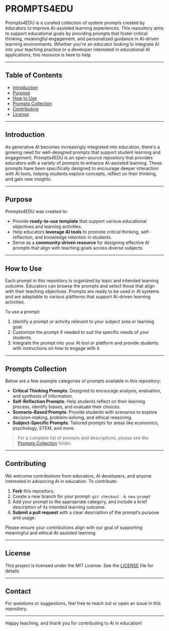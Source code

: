# PROMPTS4EDU

Prompts4EDU is a curated collection of system prompts created by educators to improve AI-assisted learning experiences. This repository aims to support educational goals by providing prompts that foster critical thinking, meaningful engagement, and personalized guidance in AI-driven learning environments. Whether you're an educator looking to integrate AI into your teaching practice or a developer interested in educational AI applications, this resource is here to help.

---

## Table of Contents
- [Introduction](#introduction)
- [Purpose](#purpose)
- [How to Use](#how-to-use)
- [Prompts Collection](#prompts-collection)
- [Contributing](#contributing)
- [License](#license)

---

## Introduction

As generative AI becomes increasingly integrated into education, there's a growing need for well-designed prompts that support student learning and engagement. Prompts4EDU is an open-source repository that provides educators with a variety of prompts to enhance AI-assisted learning. These prompts have been specifically designed to encourage deeper interaction with AI tools, helping students explore concepts, reflect on their thinking, and gain new insights.

---

## Purpose

Prompts4EDU was created to:
- Provide **ready-to-use template** that support various educational objectives and learning activities.
- Help educators **leverage AI tools** to promote critical thinking, self-reflection, and knowledge retention in students.
- Serve as a **community-driven resource** for designing effective AI prompts that align with teaching goals across diverse subjects.

---

## How to Use

Each prompt in this repository is organized by topic and intended learning outcome. Educators can browse the prompts and select those that align with their teaching objectives. Prompts are ready to be used in AI systems and are adaptable to various platforms that support AI-driven learning activities.

To use a prompt:
1. Identify a prompt or activity relevant to your subject area or learning goal.
2. Customize the prompt if needed to suit the specific needs of your students.
3. Integrate the prompt into your AI tool or platform and provide students with instructions on how to engage with it.

---

## Prompts Collection

Below are a few example categories of prompts available in this repository:

- **Critical Thinking Prompts**: Designed to encourage analysis, evaluation, and synthesis of information.
- **Self-Reflection Prompts**: Help students reflect on their learning process, identify biases, and evaluate their choices.
- **Scenario-Based Prompts**: Provide students with scenarios to explore decision-making, problem-solving, and ethical reasoning.
- **Subject-Specific Prompts**: Tailored prompts for areas like economics, psychology, STEM, and more.

> For a complete list of prompts and descriptions, please see the [Prompts Collection](./prompts) folder.

---

## Contributing

We welcome contributions from educators, AI developers, and anyone interested in advancing AI in education. To contribute:
1. **Fork** this repository.
2. Create a new branch for your prompt: `git checkout -b new-prompt`
3. Add your prompt to the appropriate category, and include a brief description of its intended learning outcome.
4. **Submit a pull request** with a clear description of the prompt’s purpose and usage.

Please ensure your contributions align with our goal of supporting meaningful and ethical AI-assisted learning.

---

## License

This project is licensed under the MIT License. See the [LICENSE](./LICENSE) file for details.

---

## Contact

For questions or suggestions, feel free to reach out or open an issue in this repository.

---

Happy teaching, and thank you for contributing to AI in education!
